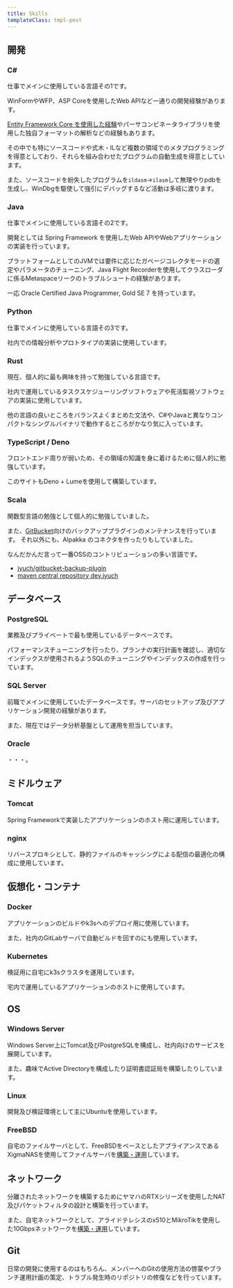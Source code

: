 ```yaml
---
title: Skills
templateClass: tmpl-post
---
```


## 開発

### C#

仕事でメインに使用している言語その1です。

WinFormやWFP、ASP Coreを使用したWeb APIなど一通りの開発経験があります。

[Entity Framework Core を使用した経験](https://jyuch.hatenablog.com/entry/2022/10/02/162005)やパーサコンビネータライブラリを使用した独自フォーマットの解析などの経験もあります。

その中でも特にソースコードや式木・ILなど複数の領域でのメタプログラミングを得意としており、それらを組み合わせたプログラムの自動生成を得意としています。

また、ソースコードを紛失したプログラムを`ildasm`→`ilasm`して無理やりpdbを生成し、WinDbgを駆使して強引にデバッグするなど活動は多岐に渡ります。

### Java

仕事でメインに使用している言語その2です。

開発としては Spring Framework を使用したWeb APIやWebアプリケーションの実装を行っています。

プラットフォームとしてのJVMでは要件に応じたガベージコレクタモードの選定やパラメータのチューニング、Java Flight Recorderを使用してクラスローダに係るMetaspaceリークのトラブルシュートの経験があります。

一応 Oracle Certified Java Programmer, Gold SE 7 を持っています。

### Python

仕事でメインに使用している言語その3です。

社内での情報分析やプロトタイプの実装に使用しています。

### Rust

現在、個人的に最も興味を持って勉強している言語です。

社内で運用しているタスクスケジューリングソフトウェアや死活監視ソフトウェアの実装に使用しています。

他の言語の良いところをバランスよくまとめた文法や、C#やJavaと異なりコンパクトなシングルバイナリで動作するところがかなり気に入っています。

### TypeScript / Deno

フロントエンド周りが弱いため、その領域の知識を身に着けるために個人的に勉強しています。

このサイトもDeno + Lumeを使用して構築しています。

### Scala

関数型言語の勉強として個人的に勉強していました。

また、[GitBucket](https://github.com/gitbucket/gitbucket)向けのバックアッププラグインのメンテナンスを行っています。
それ以外にも、Alpakka のコネクタを作ったりもしていました。

なんだかんだ言って一番OSSのコントリビューションの多い言語です。

- [jyuch/gitbucket-backup-plugin](https://github.com/jyuch/gitbucket-backup-plugin)
- [maven central repository dev.jyuch](https://central.sonatype.com/namespace/dev.jyuch)

## データベース

### PostgreSQL

業務及びプライベートで最も使用しているデータベースです。

パフォーマンスチューニングを行ったり、プランナの実行計画を確認し、適切なインデックスが使用されるようSQLのチューニングやインデックスの作成を行っています。

### SQL Server

前職でメインに使用していたデータベースです。サーバのセットアップ及びアプリケーション開発の経験があります。

また、現在ではデータ分析基盤として運用を担当しています。

### Oracle

・・・。

## ミドルウェア

### Tomcat

Spring Frameworkで実装したアプリケーションのホスト用に運用しています。

### nginx

リバースプロキシとして、静的ファイルのキャッシングによる配信の最適化の構成に使用しています。

## 仮想化・コンテナ

### Docker

アプリケーションのビルドやk3sへのデプロイ用に使用しています。

また、社内のGitLabサーバで自動ビルドを回すのにも使用しています。

### Kubernetes

検証用に自宅にk3sクラスタを運用しています。

宅内で運用しているアプリケーションのホストに使用しています。

## OS

### Windows Server

Windows Server上にTomcat及びPostgreSQLを構成し、社内向けのサービスを展開しています。

また、趣味でActive Directoryを構成したり証明書認証局を構築したりしています。

### Linux

開発及び検証環境として主にUbuntuを使用しています。

### FreeBSD

自宅のファイルサーバとして、FreeBSDをベースとしたアプライアンスであるXigmaNASを使用してファイルサーバを[構築・運用](https://jyuch.hatenablog.com/entry/2022/01/30/175006)しています。

## ネットワーク

分離されたネットワークを構築するためにヤマハのRTXシリーズを使用したNAT及びパケットフィルタの設計と構築を行っています。

また、自宅ネットワークとして、アライドテレシスのx510とMikroTikを使用した10Gbpsネットワークを[構築・運用](https://jyuch.hatenablog.com/entry/2022/07/23/211721)しています。

## Git

日常の開発に使用するのはもちろん、メンバーへのGitの使用方法の啓蒙やブランチ運用計画の策定、トラブル発生時のリポジトリの修復などを行っています。
